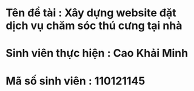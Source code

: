 # Tên đề tài : Xây dựng website đặt dịch vụ chăm sóc thú cưng tại nhà
# Sinh viên thực hiện : Cao Khải Minh 
# Mã số sinh viên : 110121145

